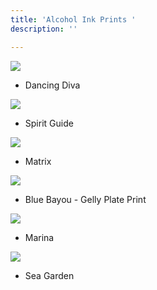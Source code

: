 ```yaml
---
title: 'Alcohol Ink Prints '
description: ''

---
```

![](/assets/img/dancing-diva-w72.jpg)

* Dancing Diva

![](/assets/img/spirit-guide-w72.jpg)

* Spirit Guide

![](/assets/img/matrix-w72.jpg)

* Matrix

![](/assets/img/bluebayou-w72.jpeg)

* Blue Bayou - Gelly Plate Print

![](/assets/img/marina-w72.jpeg)

* Marina

![](/assets/img/sea-graden-w72.jpg)

* Sea Garden